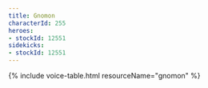 ```yaml
---
title: Gnomon
characterId: 255
heroes:
- stockId: 12551
sidekicks:
- stockId: 12551
---
```


{% include voice-table.html resourceName="gnomon"
%}

